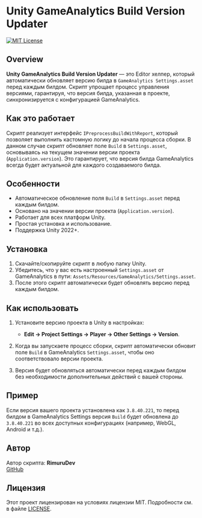 # Unity GameAnalytics Build Version Updater

[![MIT License](https://img.shields.io/badge/License-MIT-blue.svg)](LICENSE)

## Overview

**Unity GameAnalytics Build Version Updater** — это Editor хелпер, который автоматически обновляет версию билда в `GameAnalytics Settings.asset` перед каждым билдом. Скрипт упрощает процесс управления версиями, гарантируя, что версия билда, указанная в проекте, синхронизируется с конфигурацией GameAnalytics.

## Как это работает

Скрипт реализует интерфейс `IPreprocessBuildWithReport`, который позволяет выполнить кастомную логику до начала процесса сборки. В данном случае скрипт обновляет поле `Build` в `Settings.asset`, основываясь на текущем значении версии проекта (`Application.version`). Это гарантирует, что версия билда GameAnalytics всегда будет актуальной для каждого создаваемого билда.

## Особенности

- Автоматическое обновление поля `Build` в `Settings.asset` перед каждым билдом.
- Основано на значении версии проекта (`Application.version`).
- Работает для всех платформ Unity.
- Простая установка и использование.
- Поддержка Unity 2022+.

## Установка

1. Скачайте/скопируйте скрипт в любую папку Unity.
2. Убедитесь, что у вас есть настроенный `Settings.asset` от GameAnalytics в пути: `Assets/Resources/GameAnalytics/Settings.asset`.
3. После этого скрипт автоматически будет обновлять версию перед каждым билдом.

## Как использовать

1. Установите версию проекта в Unity в настройках:
   - **Edit -> Project Settings -> Player -> Other Settings -> Version**.

2. Когда вы запускаете процесс сборки, скрипт автоматически обновит поле `Build` в GameAnalytics `Settings.asset`, чтобы оно соответствовало версии проекта.

3. Версия будет обновляться автоматически перед каждым билдом без необходимости дополнительных действий с вашей стороны.

## Пример

Если версия вашего проекта установлена как `3.8.40.221`, то перед билдом в GameAnalytics Settings версия `Build` будет обновлена до `3.8.40.221` во всех доступных конфигурациях (например, WebGL, Android и т.д.).

## Автор

Автор скрипта: **RimuruDev**  
[GitHub](https://github.com/RimuruDev)

## Лицензия

Этот проект лицензирован на условиях лицензии MIT. Подробности см. в файле [LICENSE](LICENSE).
